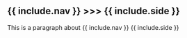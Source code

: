 <div class="content" name ="content">
    <h2>{{ include.nav }} >>> {{ include.side }}</h2>
    <p>
        This is a paragraph about {{ include.nav }} {{ include.side }}
    </p>
</div>